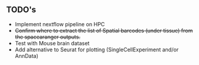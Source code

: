 ## TODO's

* Implement nextflow pipeline on HPC
* ~~Confirm where to extract the list of Spatial barcodes (under tissue) from the spacearanger outputs.~~
* Test with Mouse brain dataset
* Add alternative to Seurat for plotting (SingleCellExperiment and/or AnnData)
